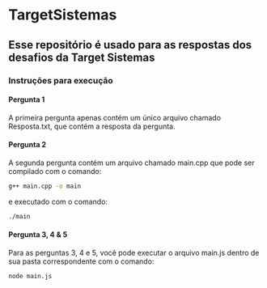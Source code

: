 # TargetSistemas
## Esse repositório é usado para as respostas dos desafios da Target Sistemas

### Instruções para execução

#### Pergunta 1

A primeira pergunta apenas contém um único arquivo chamado Resposta.txt, que contém a resposta da pergunta.

#### Pergunta 2

A segunda pergunta contém um arquivo chamado main.cpp que pode ser compilado com o comando:

```bash
g++ main.cpp -o main
```

e executado com o comando:

```bash
./main
```

#### Pergunta 3, 4 & 5

Para as perguntas 3, 4 e 5, você pode executar o arquivo main.js dentro de sua pasta correspondente com o comando:

```bash
node main.js
```

